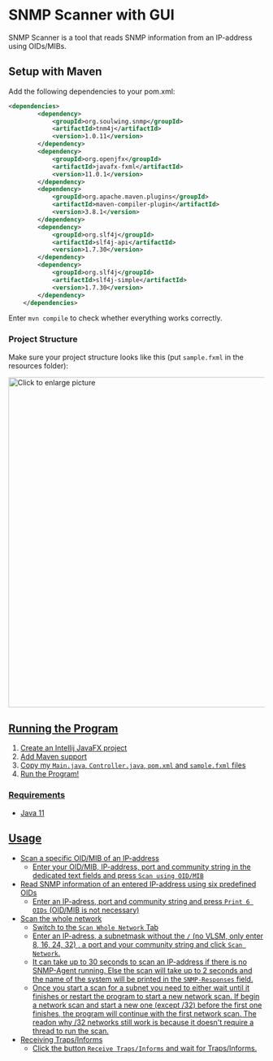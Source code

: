 # SNMP Scanner with GUI

SNMP Scanner is a tool that reads SNMP information from an IP-address using OIDs/MIBs.

## Setup with Maven

Add the following dependencies to your pom.xml:
```xml
<dependencies>
        <dependency>
            <groupId>org.soulwing.snmp</groupId>
            <artifactId>tnm4j</artifactId>
            <version>1.0.11</version>
        </dependency>
        <dependency>
            <groupId>org.openjfx</groupId>
            <artifactId>javafx-fxml</artifactId>
            <version>11.0.1</version>
        </dependency>
        <dependency>
            <groupId>org.apache.maven.plugins</groupId>
            <artifactId>maven-compiler-plugin</artifactId>
            <version>3.8.1</version>
        </dependency>
        <dependency>
            <groupId>org.slf4j</groupId>
            <artifactId>slf4j-api</artifactId>
            <version>1.7.30</version>
        </dependency>
        <dependency>
            <groupId>org.slf4j</groupId>
            <artifactId>slf4j-simple</artifactId>
            <version>1.7.30</version>
        </dependency>
    </dependencies>
```
Enter `mvn compile` to check whether everything works correctly. 

### Project Structure

Make sure your project structure looks like this (put `sample.fxml` in the resources folder):

<a href="https://drive.google.com/uc?export=view&id=1G159T_vL5_KIz5gMGvMAarxLmgLNDazY"><img src="https://drive.google.com/uc?export=view&id=1G159T_vL5_KIz5gMGvMAarxLmgLNDazY" style="width: 650px; max-width: 100%; height: auto" title="Click to enlarge picture" />

## Running the Program

1. Create an Intellij JavaFX project
2. Add Maven support
3. Copy my `Main.java`, `Controller.java`, `pom.xml` and `sample.fxml` files
4. Run the Program!

### Requirements

- Java 11
          
## Usage
- Scan a specific OID/MIB of an IP-address
  - Enter your OID/MIB, IP-address, port and community string in the dedicated text fields and press `Scan using OID/MIB`
- Read SNMP information of an entered IP-address using six predefined OIDs
  - Enter an IP-adress, port and community string and press `Print 6 OIDs` (OID/MIB is not necessary)
- Scan the whole network
  - Switch to the `Scan Whole Network` Tab
  - Enter an IP-adress, a subnetmask without the `/`  (no VLSM, only enter 8, 16, 24, 32) , a port and your community string and click `Scan Network`.
  - It can take up to 30 seconds to scan an IP-address if there is no SNMP-Agent running. Else the scan will take up to 2 seconds and the name of the system will be printed in the `SNMP-Responses` field.
  - Once you start a scan for a subnet you need to either wait until it finishes or restart the program to start a new network scan. If begin a network scan and start a new one (except /32) before the first one finishes, the program will continue with the first network scan. The readon why /32 networks still work is because it doesn't require a thread to run the scan.
- Receiving Traps/Informs
  - Click the button `Receive Traps/Informs` and wait for Traps/Informs.
